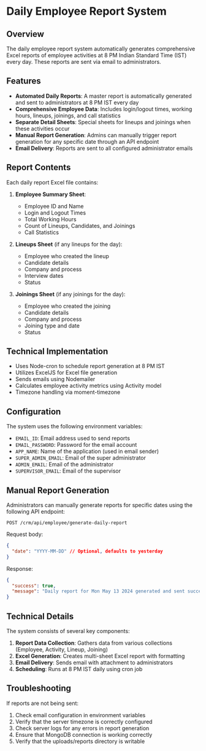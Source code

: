 # Daily Employee Report System

## Overview

The daily employee report system automatically generates comprehensive Excel reports of employee activities at 8 PM Indian Standard Time (IST) every day. These reports are sent via email to administrators.

## Features

- **Automated Daily Reports**: A master report is automatically generated and sent to administrators at 8 PM IST every day
- **Comprehensive Employee Data**: Includes login/logout times, working hours, lineups, joinings, and call statistics
- **Separate Detail Sheets**: Special sheets for lineups and joinings when these activities occur
- **Manual Report Generation**: Admins can manually trigger report generation for any specific date through an API endpoint
- **Email Delivery**: Reports are sent to all configured administrator emails

## Report Contents

Each daily report Excel file contains:

1. **Employee Summary Sheet**:

   - Employee ID and Name
   - Login and Logout Times
   - Total Working Hours
   - Count of Lineups, Candidates, and Joinings
   - Call Statistics

2. **Lineups Sheet** (if any lineups for the day):

   - Employee who created the lineup
   - Candidate details
   - Company and process
   - Interview dates
   - Status

3. **Joinings Sheet** (if any joinings for the day):
   - Employee who created the joining
   - Candidate details
   - Company and process
   - Joining type and date
   - Status

## Technical Implementation

- Uses Node-cron to schedule report generation at 8 PM IST
- Utilizes ExcelJS for Excel file generation
- Sends emails using Nodemailer
- Calculates employee activity metrics using Activity model
- Timezone handling via moment-timezone

## Configuration

The system uses the following environment variables:

- `EMAIL_ID`: Email address used to send reports
- `EMAIL_PASSWORD`: Password for the email account
- `APP_NAME`: Name of the application (used in email sender)
- `SUPER_ADMIN_EMAIL`: Email of the super administrator
- `ADMIN_EMAIL`: Email of the administrator
- `SUPERVISOR_EMAIL`: Email of the supervisor

## Manual Report Generation

Administrators can manually generate reports for specific dates using the following API endpoint:

```
POST /crm/api/employee/generate-daily-report
```

Request body:

```json
{
  "date": "YYYY-MM-DD" // Optional, defaults to yesterday
}
```

Response:

```json
{
  "success": true,
  "message": "Daily report for Mon May 13 2024 generated and sent successfully."
}
```

## Technical Details

The system consists of several key components:

1. **Report Data Collection**: Gathers data from various collections (Employee, Activity, Lineup, Joining)
2. **Excel Generation**: Creates multi-sheet Excel report with formatting
3. **Email Delivery**: Sends email with attachment to administrators
4. **Scheduling**: Runs at 8 PM IST daily using cron job

## Troubleshooting

If reports are not being sent:

1. Check email configuration in environment variables
2. Verify that the server timezone is correctly configured
3. Check server logs for any errors in report generation
4. Ensure that MongoDB connection is working correctly
5. Verify that the uploads/reports directory is writable
